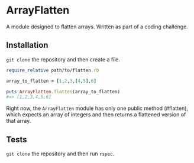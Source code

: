 # ArrayFlatten

A module designed to flatten arrays. Written as part of a coding challenge.

## Installation
```git clone``` the repository and then create a file.

```ruby
require_relative path/to/flatten.rb

array_to_flatten = [1,2,3,[4,5],6]

puts ArrayFlatten.flatten(array_to_flatten)
#=> [1,2,3,4,5,6]
```

Right now, the ```ArrayFlatten``` module has only one public method (#flatten), which expects an array of integers and then returns a flattened version of that array.

## Tests

```git clone``` the repository and then run ``rspec``.